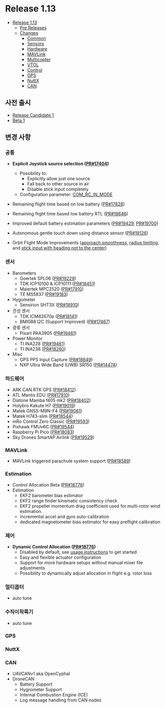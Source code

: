# Release 1.13

- [Release 1.13](#release-1-13)
  - [Pre Releases](#pre-releases)
  - [Changes](#changes)
    - [Common](#common)
    - [Sensors](#sensors)
    - [Hardware](#hardware)
    - [MAVLink](#mavlink)
    - [Multicopter](#multicopter)
    - [VTOL](#vtol)
    - [Control](#control)
    - [GPS](#gps)
    - [NuttX](#nuttx)
    - [CAN](#can)

## 사전 출시

- [Release Candidate 1](https://github.com/PX4/PX4-Autopilot/releases/tag/v1.13.0-rc1)
- [Beta 1](https://github.com/PX4/PX4-Autopilot/releases/tag/v1.13.0-beta1)

## 변경 사항

### 공통

- **Explicit Joystick source selection ([PR#17404](https://github.com/PX4/PX4-Autopilot/pull/17404))**

  - Possibility to:
    - Explicitly allow just one source
    - Fall back to other source in air
    - Disable stick input completely
  - Configuration parameter: [COM_RC_IN_MODE](../advanced_config/parameter_reference.md#COM_RC_IN_MODE)

- Remaining flight time based on low battery ([PR#17828](https://github.com/PX4/PX4-Autopilot/pull/17828))

- Remaining flight time based low battery RTL ([PR#18646](https://github.com/PX4/PX4-Autopilot/pull/18646))

- Improved default battery estimation parameters ([PR#19429](https://github.com/PX4/PX4-Autopilot/pull/19429), [PR#19700](https://github.com/PX4/PX4-Autopilot/pull/19700))

- Autonomous gentle touch down using distance sensor ([PR#19126](https://github.com/PX4/PX4-Autopilot/pull/19126))

- Orbit Flight Mode Improvements ([approach smoothness](https://github.com/PX4/PX4-Autopilot/pull/18988), [radius limiting](https://github.com/PX4/PX4-Autopilot/pull/19362), and [stick input with heading not to the center](https://github.com/PX4/PX4-Autopilot/pull/19367))

### 센서

- Barometers
  - Goertek SPL06 ([PR#19229](https://github.com/PX4/PX4-Autopilot/pull/19229))
  - TDK ICP10100 & ICP10111 ([PR#18451](https://github.com/PX4/PX4-Autopilot/pull/18451))
  - Maiertek MPC2520 ([PR#17910](https://github.com/PX4/PX4-Autopilot/pull/17910))
  - TE MS5837 ([PR#19183](https://github.com/PX4/PX4-Autopilot/pull/19183))
- Hygometer
  - Sensirion SHT3X ([PR#18910](https://github.com/PX4/PX4-Autopilot/pull/18910))
- 관성 센서
  - TDK ICM42670p ([PR#18141](https://github.com/PX4/PX4-Autopilot/pull/18141))
  - BMI088 I2C (Support Improved) ([PR#17467](https://github.com/PX4/PX4-Autopilot/pull/17467))
- 광류 센서
  - Pixart PAA3905 ([PR#19461](https://github.com/PX4/PX4-Autopilot/pull/19461))
- Power Monitor
  - TI INA228 ([PR#19461](https://github.com/PX4/PX4-Autopilot/pull/17994))
  - TI INA238 ([PR#18260](https://github.com/PX4/PX4-Autopilot/pull/18260))
- Misc
  - GPS PPS Input Capture ([PR#18849](https://github.com/PX4/PX4-Autopilot/pull/18849))
  - NXP Ultra Wide Band (UWB) SR150 ([PR#14474](https://github.com/PX4/PX4-Autopilot/pull/14474))

### 하드웨어

- ARK CAN RTK GPS ([PR#18412](https://github.com/PX4/PX4-Autopilot/pull/14474))
- ATL Mantis EDU ([PR#17910](https://github.com/PX4/PX4-Autopilot/pull/17910))
- Diatone Mamba f405 mk2 ([PR#18402](https://github.com/PX4/PX4-Autopilot/pull/18402))
- Holybro Kakute H7 ([PR#19019](https://github.com/PX4/PX4-Autopilot/pull/19019))
- Matek GNSS-M9N-F4 ([PR#19061](https://github.com/PX4/PX4-Autopilot/pull/19061))
- Matek H743-slim ([PR#18544](https://github.com/PX4/PX4-Autopilot/pull/18544))
- mRo Control Zero Classic ([PR#19593](https://github.com/PX4/PX4-Autopilot/pull/19593))
- Pixhawk FMUv6C ([PR#19544](https://github.com/PX4/PX4-Autopilot/pull/19544))
- Raspberry Pi Pico ([PR#18083](https://github.com/PX4/PX4-Autopilot/pull/18083))
- Sky Drones SmartAP Airlink ([PR#19529](https://github.com/PX4/PX4-Autopilot/pull/19529))

### MAVLink

- MAVLink triggered parachute system support ([PR#18589](https://github.com/PX4/PX4-Autopilot/pull/18589))

### Estimation

- Control Allocation Beta ([PR#18776](https://github.com/PX4/PX4-Autopilot/pull/18776))
- Estimation
  - EKF2 barometer bias estimator
  - EKF2 range finder kinematic consistency check
  - EKF2 propeller momentum drag coefficient used for multi-rotor wind estimation.
  - incremental accel and gyro auto-calibration
  - dedicated magnetometer bias estimator for easy preflight calibration

### 제어

- **Dynamic Control Allocation ([PR#18776](https://github.com/PX4/PX4-Autopilot/pull/18776))**
  - Disabled by default, see [usage instructions](../config/actuators.md) to get started
  - Easy and flexible actuator configuration
  - Support for more hardware setups without manual mixer file adjustments
  - Possibility to dynamically adjust allocation in flight e.g. rotor loss

### 멀티콥터

- auto tune

### 수직이착륙기

- auto tune

### GPS

### NuttX

### CAN

- UAVCANv1 aka OpenCyphal
- DroneCAN
  - Battery Support
  - Hygrometer Support
  - Internal Combustion Engine (ICE)
  - Log message handling from CAN nodes
